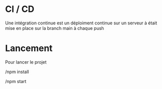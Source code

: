 # CI / CD

Une intégration continue est un déploiment continue sur un serveur à était mise en place sur la branch main à chaque push

# Lancement

Pour lancer le projet

/npm install

/npm start